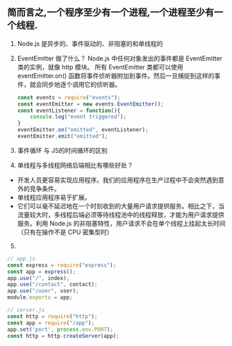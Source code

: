 ##  简而言之,一个程序至少有一个进程,一个进程至少有一个线程.
1. Node.js 是异步的、事件驱动的、非阻塞的和单线程的
2. EventEmitter 做了什么？
    Node.js 中任何对象发出的事件都是 EventEmitter 类的实例，就像 http 模块。
    所有 EventEmitter 类都可以使用 eventEmitter.on() 函数将事件侦听器附加到事件。然后一旦捕捉到这样的事件，就会同步地逐个调用它的侦听器。

    ```javascript
    const events = require("events");
    const eventEmitter = new events.EventEmitter();
    const eventListener = function(){  
        console.log("event triggered");
    }
    eventEmitter.on("emitted", eventListener);
    eventEmitter.emit("emitted");

    ```

3. 事件循环 与 JS的时间循环的区别




4. 单线程与多线程网络后端相比有哪些好处？

+ 开发人员更容易实现应用程序。我们的应用程序在生产过程中不会突然遇到意外的竞争条件。
+ 单线程应用程序易于扩展。
+ 它们可以毫不延迟地在一个时刻收到的大量用户请求提供服务。相比之下，当流量较大时，多线程后端必须等待线程池中的线程释放，才能为用户请求提供服务。利用 Node.js 的非阻塞特性，用户请求不会在单个线程上挂起太长时间（只有在操作不是 CPU 密集型时）

5. 
```javascript
// app.js
const express = require("express");
const app = express();
app.use("/", index);
app.use("/contact", contact);
app.use("/user", user);
module.exports = app;

// server.js
const http = require("http");
const app = require("/app");
app.set('port', process.env.PORT);
const http = http.createServer(app);


```